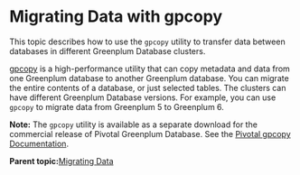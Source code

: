 # Migrating Data with gpcopy 

This topic describes how to use the `gpcopy` utility to transfer data between databases in different Greenplum Database clusters.

[gpcopy](../../utility_guide/admin_utilities/gpcopy.html) is a high-performance utility that can copy metadata and data from one Greenplum database to another Greenplum database. You can migrate the entire contents of a database, or just selected tables. The clusters can have different Greenplum Database versions. For example, you can use `gpcopy` to migrate data from Greenplum 5 to Greenplum 6.

**Note:** The `gpcopy` utility is available as a separate download for the commercial release of Pivotal Greenplum Database. See the [Pivotal gpcopy Documentation](https://gpdb.docs.pivotal.io/gpcopy).

**Parent topic:**[Migrating Data](../managing/migrating-data.html)

